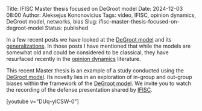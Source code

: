 Title: IFISC Master thesis focused on DeGroot model
Date: 2024-12-03 08:00
Author: Aleksejus Kononovicius
Tags: video, IFISC, opinion dynamics, DeGroot model, networks, bias
Slug: ifisc-master-thesis-focused-on-degroot-model
Status: published

In a few recent posts we have looked at the [DeGroot
model]({filename}/articles/2024/degroot-model.md) and its
[generalizations](/tag/degroot-model/). In those posts I have mentioned that
while the models are somewhat old and could be considered to be classical,
they have resurfaced recently in the [opinion
dynamics](/tag/opinion-dynamics/) literature.

This recent Master thesis is an example of a study conducted using the
[DeGroot model]({filename}/articles/2024/degroot-model.md). Its novelty lies
in an exploration of in-group and out-group biases within the framework of
the [DeGroot model]({filename}/articles/2024/degroot-model.md). We invite
you to watch the recording of the defense presentation shared by
[IFISC](/tag/ifisc/).

[youtube v="DUq-yICSW-0"]

